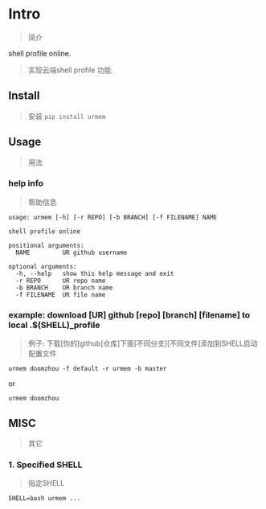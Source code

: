 Intro
====
>简介

shell profile online.
>实现云端shell profile 功能.

## Install 
>安装
`pip install urmem`






## Usage
>用法


### help info
>帮助信息

```shell
usage: urmem [-h] [-r REPO] [-b BRANCH] [-f FILENAME] NAME

shell profile online

positional arguments:
  NAME         UR github username

optional arguments:
  -h, --help   show this help message and exit
  -r REPO      UR repo name
  -b BRANCH    UR branch name
  -f FILENAME  UR file name
```

### example: download [UR] github [repo] [branch] [filename] to local .$(SHELL)_profile 
>例子: 下载[你的]github[仓库]下面[不同分支][不同文件]添加到SHELL启动配置文件

`urmem doomzhou -f default -r urmem -b master`

or

`urmem doomzhou`



## MISC
>其它


### 1. Specified SHELL
>指定SHELL

`SHELL=bash urmem ...`
